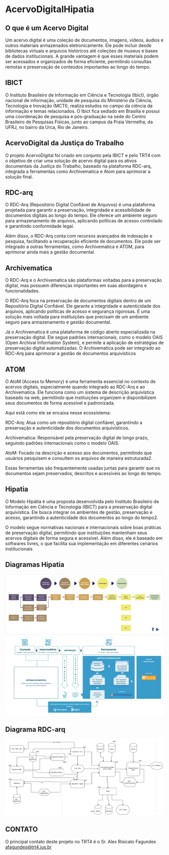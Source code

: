 # AcervoDigitalHipatia


## O que é um Acervo Digital

Um acervo digital é uma coleção de documentos, imagens, vídeos, áudios e outros materiais armazenados eletronicamente. Ele pode incluir desde bibliotecas virtuais e arquivos históricos até coleções de museus e bases de dados institucionais. A grande vantagem é que esses materiais podem ser acessados e organizados de forma eficiente, permitindo consultas remotas e preservação de conteúdos importantes ao longo do tempo.

## IBICT

O Instituto Brasileiro de Informação em Ciência e Tecnologia (Ibict), órgão nacional de informação, unidade de pesquisa do Ministério da Ciência, Tecnologia e Inovação (MCTI), realiza estudos no campo da ciência da informação e temas relacionados. O Ibict fica sediado em Brasília e possui uma coordenação de pesquisa e pós-graduação na sede do Centro Brasileiro de Pesquisas Físicas, junto ao campus da Praia Vermelha, da UFRJ, no bairro da Urca, Rio de Janeiro.

## AcervoDigital da Justiça do Trabalho

O projeto AcervoDigital foi criado em conjunto pela IBICT e pelo TRT4 com o objetivo de criar uma solução de acervo digital para os ativos documentais da Justiça do Trabalho, baseado na plataforma RDC-arq, integrada a ferramentas como Archivematica e Atom para aprimorar a solução final.

## RDC-arq

O RDC-Arq (Repositório Digital Confiável de Arquivos) é uma plataforma projetada para garantir a preservação, integridade e acessibilidade de documentos digitais ao longo do tempo. Ele oferece um ambiente seguro para armazenamento de arquivos, aplicando políticas de acesso controlado e garantindo conformidade legal.

Além disso, o RDC-Arq conta com recursos avançados de indexação e pesquisa, facilitando a recuperação eficiente de documentos. Ele pode ser integrado a outras ferramentas, como Archivematica e ATOM, para aprimorar ainda mais a gestão documental.

## Archivematica

O RDC-Arq e o Archivematica são plataformas voltadas para a preservação digital, mas possuem diferenças importantes em suas abordagens e funcionalidades.

O RDC-Arq foca na preservação de documentos digitais dentro de um Repositório Digital Confiável. Ele garante a integridade e autenticidade dos arquivos, aplicando políticas de acesso e segurança rigorosas. É uma solução mais voltada para instituições que precisam de um ambiente seguro para armazenamento e gestão documental.

Já o Archivematica é uma plataforma de código aberto especializada na preservação digital. Ele segue padrões internacionais, como o modelo OAIS (Open Archival Information System), e permite a aplicação de estratégias de preservação digital automatizadas. O Archivematica pode ser integrado ao RDC-Arq para aprimorar a gestão de documentos arquivísticos

## ATOM

O AtoM (Access to Memory) é uma ferramenta essencial no contexto de acervos digitais, especialmente quando integrado ao RDC-Arq e ao Archivematica. Ele funciona como um sistema de descrição arquivística baseado na web, permitindo que instituições organizem e disponibilizem seus documentos de forma acessível e padronizada.

Aqui está como ele se encaixa nesse ecossistema:

RDC-Arq: Atua como um repositório digital confiável, garantindo a preservação e autenticidade dos documentos arquivísticos.

Archivematica: Responsável pela preservação digital de longo prazo, seguindo padrões internacionais como o modelo OAIS.

AtoM: Focado na descrição e acesso aos documentos, permitindo que usuários pesquisem e consultem os arquivos de maneira estruturada2.

Essas ferramentas são frequentemente usadas juntas para garantir que os documentos sejam preservados, descritos e acessíveis ao longo do tempo.

## Hipatia

O Modelo Hipátia é uma proposta desenvolvida pelo Instituto Brasileiro de Informação em Ciência e Tecnologia (IBICT) para a preservação digital arquivística. Ele busca integrar os ambientes de gestão, preservação e acesso, garantindo a autenticidade dos documentos ao longo do tempo2.

O modelo segue normativas nacionais e internacionais sobre boas práticas de preservação digital, permitindo que instituições mantenham seus acervos digitais de forma segura e acessível. Além disso, ele é baseado em softwares livres, o que facilita sua implementação em diferentes cenários institucionais

## Diagramas Hipatia

![Diagrama Hipatia 1](Imagens/Diagrama_Hipatia_1.png)
![Diagrama Hipatia 1](Imagens/Diagrama_Hipatia_2.png)

## Diagrama RDC-arq

![Diagrama RDC-arq](Imagens/Diagrama_RDC-arq.png)

## CONTATO

O principal contato deste projeto no TRT4 é o Sr. Alex Risicato Fagundes <afagundes@trt4.jus.br>

